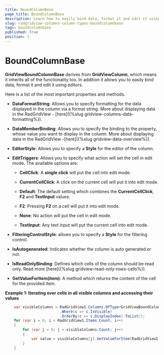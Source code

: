 ```yaml
---
title: BoundColumnBase
page_title: BoundColumnBase
description: Learn how to easily bind data, format it and edit it using editors when it comes to the BoundColumnBase in RadGridView - Telerik's {{ site.framework_name }} DataGrid.
slug: radgridview-columns-column-types-boundcolumnbase
tags: boundcolumnbase
published: True
position: 1
---
```


# BoundColumnBase

__GridViewBoundColumnBase__ derives from __GridViewColumn__, which means it inherits all of the functionality too. In addition it allows you to easily bind data, format it and edit it using editors. 

Here is a list of the most important properties and methods.

* __DataFormatString__: Allows you to specify formatting for the data displayed in the column via a format string. More about displaying data in the RadGridView - [here]({%slug gridview-columns-data-formatting%}).
			

* __DataMemberBinding__: Allows you to specify the binding to the property, whose value you want to display in the column. More about displaying data in the RadGridView -[here]({%slug gridview-data-overview%}).
			

* __EditorStyle__: Allows you to specify a __Style__ for the editor of the column.
			

* __EditTriggers__: Allows you to specify what action will set the cell in edit mode. The available options are:

	* __CellClick__: A __single click__ will put the cell into edit mode.

	* __CurrentCellClick__: A click on the current cell will put it into edit mode.

	* __Default__: The default setting which combines the __CurrentCellClick__, __F2__ and __TextInput__ values.

	* __F2__: Pressing __F2__ on a cell will put it into edit mode.

	* __None__: No action will put the cell in edit mode.

	* __TextInput__: Any text input will put the current cell into edit mode.	

* __FilteringControlStyle__: allows you to specify a __Style__ for the filtering control.
			

* __IsAutogenerated__: Indicates whether the column is auto generated or not.
			

* __IsReadOnlyBinding__: Defines which cells of the column should be read only. Read more [here]({%slug gridview-read-only-rows-cells%}).
			

* __GetValueForItem(item)__: A method which returns the content of the cell for the provided item.
			

__Example 1: Iterating over cells in all visible columns and accessing their values__

```C#
	var visibleColumns = RadGridView1.Columns.OfType<GridViewBoundColumnBase>()
	                     .Where(c => c.IsVisible)
	                     .OrderBy(c => c.DisplayIndex).ToList();
	for (var i = 0; i < RadGridView1.Items.Count; i++)
	{
	    for (var j = 0; j < visibleColumns.Count; j++)
	    {
	        var value = visibleColumns[j].GetValueForItem(RadGridView1.Items[i]);
	    }
	}
```

